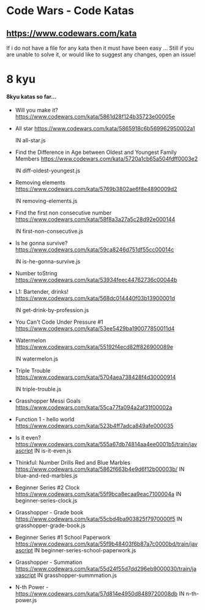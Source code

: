# Code Wars - Code Katas

## https://www.codewars.com/kata

If i do not have a file for any kata then it must have been easy ...
Still if you are unable to solve it, or would like to suggest any changes, open an issue!

# 8 kyu

#### 8kyu katas so far...

- Will you make it? https://www.codewars.com/kata/5861d28f124b35723e00005e

* All star https://www.codewars.com/kata/5865918c6b569962950002a1

  IN all-star.js

* Find the Difference in Age between Oldest and Youngest Family Members https://www.codewars.com/kata/5720a1cb65a504fdff0003e2

  IN diff-oldest-youngest.js

* Removing elements https://www.codewars.com/kata/5769b3802ae6f8e4890009d2

  IN removing-elements.js

* Find the first non consecutive number https://www.codewars.com/kata/58f8a3a27a5c28d92e000144

  IN first-non-consecutive.js

* Is he gonna survive? https://www.codewars.com/kata/59ca8246d751df55cc00014c

  IN is-he-gonna-survive.js

* Number toString https://www.codewars.com/kata/53934feec44762736c00044b

* L1: Bartender, drinks! https://www.codewars.com/kata/568dc014440f03b13900001d

  IN get-drink-by-profession.js

- You Can't Code Under Pressure #1 https://www.codewars.com/kata/53ee5429ba190077850011d4

- Watermelon https://www.codewars.com/kata/55192f4ecd82ff826900089e

  IN watermelon.js

- Triple Trouble https://www.codewars.com/kata/5704aea738428f4d30000914

  IN triple-trouble.js

- Grasshopper Messi Goals https://www.codewars.com/kata/55ca77fa094a2af31f00002a

- Function 1 - hello world https://www.codewars.com/kata/523b4ff7adca849afe000035

- Is it even? https://www.codewars.com/kata/555a67db74814aa4ee0001b5/train/javascript
  IN is-it-even.js

- Thinkful: Number Drills Red and Blue Marbles https://www.codewars.com/kata/5862f663b4e9d6f12b00003b/
  IN blue-and-red-marbles.js

- Beginner Series #2 Clock https://www.codewars.com/kata/55f9bca8ecaa9eac7100004a
  IN beginner-series-clock.js

- Grasshopper - Grade book https://www.codewars.com/kata/55cbd4ba903825f7970000f5
  IN grasshopper-grade-book.js

- Beginner Series #1 School Paperwork https://www.codewars.com/kata/55f9b48403f6b87a7c0000bd/train/javascript
  IN beginner-series-school-paperwork.js

- Grasshopper - Summation https://www.codewars.com/kata/55d24f55d7dd296eb9000030/train/javascript
  IN grasshopper-summmation.js

- N-th Power - https://www.codewars.com/kata/57d814e4950d8489720008db
  IN n-th-power.js
